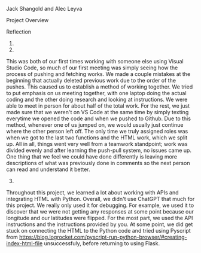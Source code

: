 Jack Shangold and Alec Leyva

Project Overview


Reflection

1.

2.
This was both of our first times working with someone else using Visual Studio Code, so much of our first meeting was simply seeing how the process of pushing and fetching works. We made a couple mistakes at the beginning that actually deleted previous work due to the order of the pushes. This caused us to establish a method of working together. We tried to put emphasis on us meeting together, with one laptop doing the actual coding and the other doing research and looking at instructions. We were able to meet in person for about half of the total work. For the rest, we just made sure that we weren't on VS Code at the same time by simply texting everytime we opened the code and when we pushed to Github. Due to this method, whenever one of us jumped on, we would usually just continue where the other person left off. The only time we truly assigned roles was when we got to the last two functions and the HTML work, which we split up. All in all, things went very well from a teamwork standpoint; work was divided evenly and after learning the push-pull system, no issues came up. One thing that we feel we could have done differently is leaving more descriptions of what was previously done in comments so the next person can read and understand it better.

3.
Throughout this project, we learned a lot about working with APIs and integrating HTML with Python. Overall, we didn't use ChatGPT that much for this project. We really only used it for debugging. For example, we used it to discover that we were not getting any responses at some point because our longitude and our latitudes were flipped. For the most part, we used the API instructions and the instructions provided by you. At some point, we did get stuck on connecting the HTML to the Python code and tried using Pyscript from https://blog.logrocket.com/pyscript-run-python-browser/#creating-index-html-file unsuccessfuly, before returning to using Flask.


